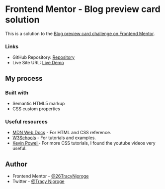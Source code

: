 # Frontend Mentor - Blog preview card solution

This is a solution to the [Blog preview card challenge on Frontend Mentor](https://www.frontendmentor.io/challenges/blog-preview-card-ckPaj01IcS).

### Links

- GitHub Repository: [Repository](https://github.com/26TracyNjoroge/Frontend-Mentor/tree/main/qr-code-component)
- Live Site URL: [Live Demo](https://frontend-mentor-blog-preview-page.vercel.app/)

## My process

### Built with

- Semantic HTML5 markup
- CSS custom properties

### Useful resources

- [MDN Web Docs](https://developer.mozilla.org/en-US/) - For HTML and CSS reference.
- [W3Schools](https://www.w3schools.com/) - For tutorials and examples.
- [Kevin Powell](https://www.youtube.com/results?search_query=kevin+powell)- For more CSS tutorials, I found the youtube videos very useful.

## Author

- Frontend Mentor - [@26TracyNjoroge](https://www.frontendmentor.io/profile/26TracyNjoroge)
- Twitter - [@Tracy Njoroge](https://x.com/TracyNjoro90134)
